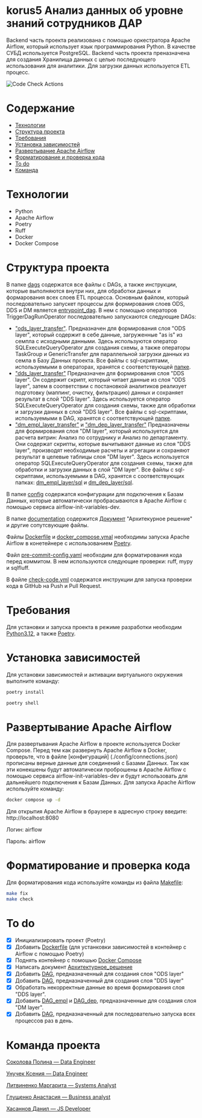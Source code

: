 # korus5 Анализ данных об уровне знаний сотрудников ДАР

Backend часть проекта реализована с помощью оркестратора Apache Airflow, который использует язык программирования Python.
В качестве СУБД используется PostgreSQL.
Backend часть проекта преназначена для создания Хранилища данных с целью последующего использования для аналитики. Для загрузки данных используется ETL процесс.

![Code Check Actions](https://github.com/Pololoshka/korus5/actions/workflows/check-code.yml/badge.svg)

# Содержание

- [Технологии](#технологии)
- [Структура проекта](#стурктура)
- [Требования](#требования)
- [Установка зависимостей](#poetry)
- [Развертывание Apache Airflow](#деплой)
- [Форматирование и проверка кода](#форматирование)
- [To do](#todo)
- [Команда](#команда)

# Технологии

<a name="технологии"></a>

- Python
- Apache Airflow
- Poetry
- Ruff
- Docker
- Docker Compose

# Структура проекта

<a name="структура"></a>
В папке [dags](./dags/) содержатся все файлы с DAGs, а также инструкции, которые выполняются внутри них, для обработки данных и формарования всех слоев ETL процесса.
Основным файлом, который последовательно запускет процессы для формирования слоев ODS, DDS и DM является [entrypoint_dag](./dags/entrypoint_dag.py). В нем с помощью операторов TriggerDagRunOperator последовательно запускаются следующие DAGs:

- ["ods_layer_transfer"](./dags/ods_layer/ods_layer_transfer.py).
  Предназначен для формирования слоя "ODS layer", который содержит в себе данные, загруженные "as is" из семпла с исходными данными.
  Здесь используются оператор SQLExecuteQueryOperator для создания схемы, а также операторы TaskGroup и GenericTransfer для параллельной загрузки данных из семла в Базу Данных проекта.
  Все файлы с sql-скриптами, используемыми в операторах, хранятся с соответствующей [папке](./dags/ods_layer/sql/).
- ["dds_layer_transfer"](./dags/dds_layer/dds_layer_transfer.py)
  Предназначен для формирования слоя "DDS layer". Он содержит скрипт, который читает данные из слоя "ODS layer", затем в соответствии с постановкой аналитиков реализует подготовку (маппинг, очистку, фильтрацию) данных и сохраняет результат в слой "DDS layer". Здесь используется оператор SQLExecuteQueryOperator для создания схемы, также для обработки и загрузки данных в слой "DDS layer".
  Все файлы с sql-скриптами, используемыми в DAG, хранятся с соответствующей [папке](./dags/dds_layer/sql/).
- ["dm_empl_layer_transfer"](./dags/dm_empl_layer/dm_empl_layer_transfer.py) и ["dm_dep_layer_transfer"](./dags/dm_dep_layer/dm_dep_layer_transfer.py)
  Предназначены для формирования слоя "DM layer", который используется для расчета витрин: Анализ по сотруднику и Анализ по департаменту. Они содержат скрипты, которые вычитывают данные из слоя "DDS layer", производят необходимые расчеты и агрегации и сохраняют результат в целевые таблицы слоя "DM layer". Здесь используется оператор SQLExecuteQueryOperator для создания схемы, также для обработки и загрузки данных в слой "DM layer".
  Все файлы с sql-скриптами, используемыми в DAG, хранятся с соответствующих папках: [dm_empl_layer/sql](./dags/dm_empl_layer/sql/) и [dm_dep_layer/sql](./dags/dm_dep_layer/sql/).

В папке [config](./config/) содержатся конфигурации для подключения к Базам Данных, которые автоматически пробрасываются в Apache Airflow с помощью сервиса airflow-init-variables-dev.

В папке [documentation](./documentation/) содержится [Документ](./documentation/architecture_solution.docx) "Архитекурное решение" и другие сопутсвующие файлы.

Файлы [Dockerfile](./Dockerfile) и [docker_compose.ymal](./docker-compose.yaml) необходимы запуска Apache Airflow в конетейнере с использoванием [Poetry](./pyproject.toml).

Файл [pre-commit-config.yaml](.pre-commit-config.yaml) необходим для форматирования кода перед коммитом. В нем используются следующие проверки: ruff, mypy и sqlfluff.

В файле [check-code.yml](.github/workflows/check-code.yml) содержатся инструкции для запуска проверки кода в GitHub на Push и Pull Request.

# Требования

<a name="требования"></a>

Для установки и запуска проекта в режиме разработки необходим
[Python3.12](https://www.python.org/downloads/release/python-3120/), а также [Poetry](https://python-poetry.org/).

# Установка зависимостей

<a name="poetry"></a>

Для установки зависимостей и активации виртуального окружения выполните команду:

```bash
poetry install

poetry shell
```

# Развертывание Apache Airflow

<a name="деплой"></a>

Для развертывания Apache Airflow в проекте используется Docker Compose.
Перед тем как развернуть Apache Airflow в Docker, проверьте, что в файле [конфигураций] (./config/connections.json) прописаны верные данные для соединений с Базами Данных. Так как эти конекшены будут автоматически проброшены в Apache Airflow с помощью сервиса airflow-init-variables-dev и будут использовать для дальнейшего подключения к Базам Данных.
Для запуска Apache Airflow используйте команду:

```bash
docker compose up -d
```

Для открытия Apache Airflow в браузере в адресную строку введите: http://localhost:8080

Логин: airflow

Пароль: airflow

# Форматирование и проверка кода

<a name="форматирование"></a>

Для форматирования кода используйте команды из файла [Makefile](Makefile):

```bash
make fix
make check
```

# To do

<a name="todo"></a>

- [x] Инициализировать проект (Poetry)
- [x] Добавить [Dockerfile](./Dockerfile) (для устанковки зависимостей в контейнер с Airflow с помощью Poetry)
- [x] Поднять контейнер с помошью [Docker Compose](./docker-compose.yaml)
- [x] Написать документ [Архитектурное_решение](./documentation/architecture_solution.docx)
- [x] Добавить [DAG](./dags/ods_layer/ods_layer_transfer.py), предназначенный для создания слоя "ODS layer"
- [x] Добавить [DAG](./dags/dds_layer/dds_layer_transfer.py), предназначенный для создания слоя "DDS layer"
- [x] Обработать некорректные данные во время формирования слоя "DDS layer".
- [x] Добавить [DAG_empl](./dags/dm_empl_layer/dm_empl_layer_transfer.py) и [DAG_dep](./dags/dm_dep_layer/dm_dep_layer_transfer.py), предназначенные для создания слоя "DM layer".
- [x] Добавить [DAG](./dags/entrypoint_dag.py), предназначенный для последовательно запуска всех процессов раз в день.

# Команда проекта

<a name="команда"></a>

[Соколова Полина — Data Engineer](https://github.com/Pololoshka)

[Унучек Ксения — Data Engineer](https://github.com/KseniyaUnuchek)

[Литвиненко Маргарита — Systems Analyst](https://github.com/QYSHASTY)

[Глущенко Анастасия — Business analyst](https://github.com/AnastasiaBaygulova)

[Хасаннов Данил — JS Developer](https://github.com/DanilHas)
